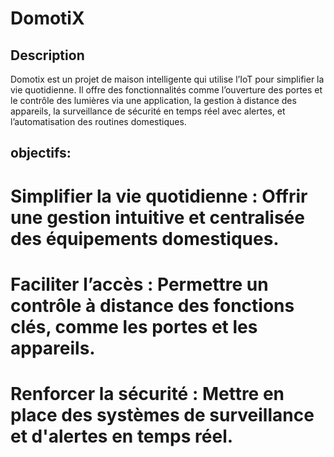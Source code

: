 # DomotiX
## Description
Domotix est un projet de maison intelligente qui utilise l’IoT pour simplifier la vie quotidienne. Il offre des fonctionnalités comme l’ouverture des portes et le contrôle des lumières via une application, la gestion à distance des appareils, la surveillance de sécurité en temps réel avec alertes, et l’automatisation des routines domestiques.

## objectifs:
# Simplifier la vie quotidienne : Offrir une gestion intuitive et centralisée des équipements domestiques.
# Faciliter l’accès : Permettre un contrôle à distance des fonctions clés, comme les portes et les appareils.
# Renforcer la sécurité : Mettre en place des systèmes de surveillance et d'alertes en temps réel.

